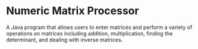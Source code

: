 # Numeric Matrix Processor

A Java program that allows users to enter matrices and perform a variety of operations on matrices including addition, multiplication, finding the determinant, and dealing with inverse matrices.

